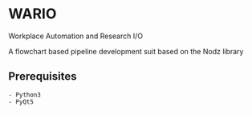 # WARIO

Workplace Automation and Research I/O

A flowchart based pipeline development suit based on the Nodz library

###
## Prerequisites
```
- Python3
- PyQt5
```
